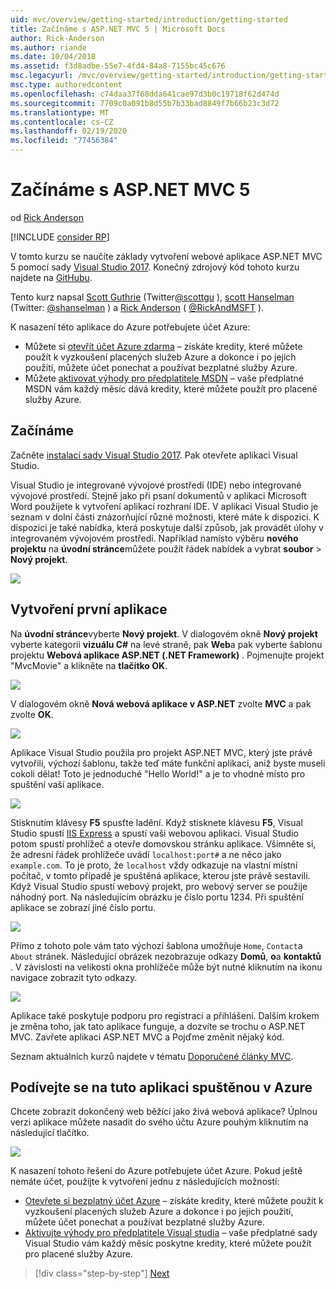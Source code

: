 ```yaml
---
uid: mvc/overview/getting-started/introduction/getting-started
title: Začínáme s ASP.NET MVC 5 | Microsoft Docs
author: Rick-Anderson
ms.author: riande
ms.date: 10/04/2018
ms.assetid: f3d8adbe-55e7-4fd4-84a8-7155bc45c676
msc.legacyurl: /mvc/overview/getting-started/introduction/getting-started
msc.type: authoredcontent
ms.openlocfilehash: c74daa37f68dda641cae97d3b0c19718f62d474d
ms.sourcegitcommit: 7709c0a091b8d55b7b33bad8849f7b66b23c3d72
ms.translationtype: MT
ms.contentlocale: cs-CZ
ms.lasthandoff: 02/19/2020
ms.locfileid: "77456384"
---
```

# <a name="getting-started-with-aspnet-mvc-5"></a>Začínáme s ASP.NET MVC 5

od [Rick Anderson](https://twitter.com/RickAndMSFT)

[!INCLUDE [consider RP](../../../../includes/razor.md)]

V tomto kurzu se naučíte základy vytvoření webové aplikace ASP.NET MVC 5 pomocí sady [Visual Studio 2017](https://visualstudio.microsoft.com/downloads/?utm_medium=microsoft&utm_source=docs.microsoft.com&utm_campaign=button+cta&utm_content=download+vs2017). Konečný zdrojový kód tohoto kurzu najdete na [GitHubu](https://github.com/aspnet/AspNetDocs/tree/master/aspnet/mvc/overview/getting-started/introduction/sample/MvcMovie/MvcMovie).

Tento kurz napsal [Scott Guthrie](https://weblogs.asp.net/scottgu/) (Twitter[@scottgu](https://twitter.com/scottgu) ), [scott Hanselman](http://www.hanselman.com/blog/) (Twitter: [@shanselman](https://twitter.com/shanselman) ) a [Rick Anderson](https://twitter.com/RickAndMSFT) ( [@RickAndMSFT](https://twitter.com/#!/RickAndMSFT) ).

K nasazení této aplikace do Azure potřebujete účet Azure:

- Můžete si [otevřít účet Azure zdarma](https://azure.microsoft.com/pricing/free-trial/?WT.mc_id=A443DD604) – získáte kredity, které můžete použít k vyzkoušení placených služeb Azure a dokonce i po jejich použití, můžete účet ponechat a používat bezplatné služby Azure.
- Můžete [aktivovat výhody pro předplatitele MSDN](https://azure.microsoft.com/pricing/member-offers/msdn-benefits-details/?WT.mc_id=A443DD604) – vaše předplatné MSDN vám každý měsíc dává kredity, které můžete použít pro placené služby Azure.

## <a name="get-started"></a>Začínáme

Začněte [instalací sady Visual Studio 2017](https://visualstudio.microsoft.com/downloads/?utm_medium=microsoft&utm_source=docs.microsoft.com&utm_campaign=button+cta&utm_content=download+vs2017). Pak otevřete aplikaci Visual Studio.

Visual Studio je integrované vývojové prostředí (IDE) nebo integrované vývojové prostředí. Stejně jako při psaní dokumentů v aplikaci Microsoft Word použijete k vytvoření aplikací rozhraní IDE. V aplikaci Visual Studio je seznam v dolní části znázorňující různé možnosti, které máte k dispozici. K dispozici je také nabídka, která poskytuje další způsob, jak provádět úlohy v integrovaném vývojovém prostředí. Například namísto výběru **nového projektu** na **úvodní stránce**můžete použít řádek nabídek a vybrat **soubor** > **Nový projekt**.

![](getting-started/_static/image1.png)

## <a name="create-your-first-app"></a>Vytvoření první aplikace

Na **úvodní stránce**vyberte **Nový projekt**. V dialogovém okně **Nový projekt** vyberte kategorii **vizuálu C#**  na levé straně, pak **Web**a pak vyberte šablonu projektu **Webová aplikace ASP.NET (.NET Framework)** . Pojmenujte projekt "MvcMovie" a klikněte na **tlačítko OK**.

![](getting-started/_static/image2.png)

V dialogovém okně **Nová webová aplikace v ASP.NET** zvolte **MVC** a pak zvolte **OK**.

![](getting-started/_static/image3.png)

Aplikace Visual Studio použila pro projekt ASP.NET MVC, který jste právě vytvořili, výchozí šablonu, takže teď máte funkční aplikaci, aniž byste museli cokoli dělat! Toto je jednoduché "Hello World!" a je to vhodné místo pro spuštění vaší aplikace.

![](getting-started/_static/image4.png)

Stisknutím klávesy **F5** spusťte ladění. Když stisknete klávesu **F5**, Visual Studio spustí [IIS Express](/iis/extensions/introduction-to-iis-express/iis-express-overview) a spustí vaši webovou aplikaci. Visual Studio potom spustí prohlížeč a otevře domovskou stránku aplikace. Všimněte si, že adresní řádek prohlížeče uvádí `localhost:port#` a ne něco jako `example.com`. To je proto, že `localhost` vždy odkazuje na vlastní místní počítač, v tomto případě je spuštěná aplikace, kterou jste právě sestavili. Když Visual Studio spustí webový projekt, pro webový server se použije náhodný port. Na následujícím obrázku je číslo portu 1234. Při spuštění aplikace se zobrazí jiné číslo portu.

![](getting-started/_static/image5.png)

Přímo z tohoto pole vám tato výchozí šablona umožňuje `Home`, `Contact`a `About` stránek. Následující obrázek nezobrazuje odkazy **Domů**, **o**a **kontaktů** . V závislosti na velikosti okna prohlížeče může být nutné kliknutím na ikonu navigace zobrazit tyto odkazy.

![](getting-started/_static/image6.png)

Aplikace také poskytuje podporu pro registraci a přihlášení. Dalším krokem je změna toho, jak tato aplikace funguje, a dozvíte se trochu o ASP.NET MVC. Zavřete aplikaci ASP.NET MVC a Pojďme změnit nějaký kód.

Seznam aktuálních kurzů najdete v tématu [Doporučené články MVC](../mvc-learning-sequence.md).

## <a name="see-this-app-running-on-azure"></a>Podívejte se na tuto aplikaci spuštěnou v Azure

Chcete zobrazit dokončený web běžící jako živá webová aplikace? Úplnou verzi aplikace můžete nasadit do svého účtu Azure pouhým kliknutím na následující tlačítko.

[![](https://azuredeploy.net/deploybutton.png)](https://azuredeploy.net/?repository=https://github.com/aspnet/AspNetDocs/tree/master/aspnet/mvc/overview/getting-started/introduction/sample/MvcMovie&amp;WT.mc_id=deploy_azure_aspnet)

K nasazení tohoto řešení do Azure potřebujete účet Azure. Pokud ještě nemáte účet, použijte k vytvoření jednu z následujících možností:

- [Otevřete si bezplatný účet Azure](https://azure.microsoft.com/pricing/free-trial/?WT.mc_id=A443DD604) – získáte kredity, které můžete použít k vyzkoušení placených služeb Azure a dokonce i po jejich použití, můžete účet ponechat a používat bezplatné služby Azure.
- [Aktivujte výhody pro předplatitele Visual studia](https://azure.microsoft.com/pricing/member-offers/credit-for-visual-studio-subscribers) – vaše předplatné sady Visual Studio vám každý měsíc poskytne kredity, které můžete použít pro placené služby Azure.

> [!div class="step-by-step"]
> [Next](adding-a-controller.md)
